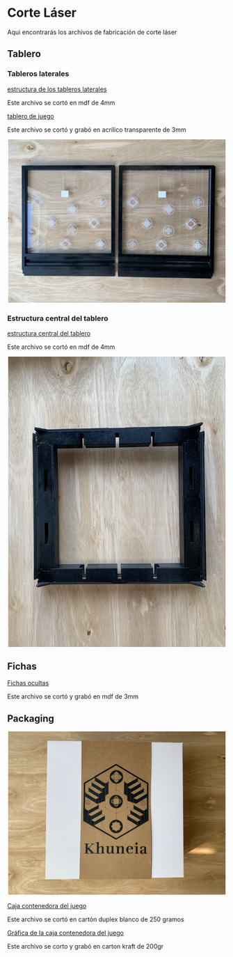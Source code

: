 # Corte Láser

Aqui encontrarás los archivos de fabricación de corte láser


## Tablero

### Tableros laterales

[estructura de los tableros laterales](archivos_dwg/baseperforada.dwg)

Este archivo se cortó en mdf de 4mm


[tablero de juego](tablero-fichas/tablero%20khuneia.ai)

Este archivo se cortó y grabó en acrílico transparente de 3mm


 <div>
<p style = 'text-align:center;'>
<img src="../imagenes/4.jpg" 
width="500px">
</p>
</div>

### Estructura central del tablero

[estructura central del tablero](archivos_dwg/basesuperior.dwg)

Este archivo se cortó en mdf de 4mm


 <div>
<p style = 'text-align:center;'>
<img src="../imagenes/3.jpg" 
width="500px">
</p>
</div>


## Fichas

[Fichas ocultas](tablero-fichas/fichas.ai)

Este archivo se cortó y grabó en mdf de 3mm

## Packaging

 <div>
<p style = 'text-align:center;'>
<img src="../imagenes/1.jpg" 
width="500px">
</p>
</div>

[Caja contenedora del juego](archivos_dxf/baseperforada.dxf)

Este archivo se cortó en cartón duplex blanco de 250 gramos

[Gráfica de la caja contenedora del juego](packaging/diseno-exterior-caja.ai)

Este archivo se corto y grabó en carton kraft de 200gr